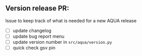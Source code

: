 ## Version release PR:

Issue to keep track of what is needed for a new AQUA release

- [ ] update changelog
- [ ] update bug report menu
- [ ] update version number in `src/aqua/version.py`
- [ ] quick check gsv pin
